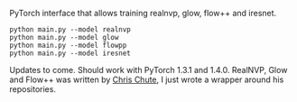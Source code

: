 PyTorch interface that allows training realnvp, glow, flow++ and iresnet. 

    python main.py --model realnvp
    python main.py --model glow
    python main.py --model flowpp
    python main.py --model iresnet

Updates to come. 
Should work with PyTorch 1.3.1 and 1.4.0. 
RealNVP, Glow and Flow++ was written by <a href="https://github.com/chrischute/">Chris Chute</a>, I just wrote a wrapper around his repositories. 

